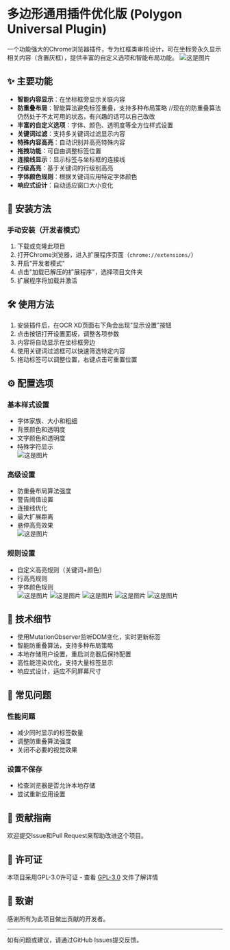 # 多边形通用插件优化版 (Polygon Universal Plugin)

一个功能强大的Chrome浏览器插件，专为红框类审核设计，可在坐标旁永久显示相关内容（含置灰框），提供丰富的自定义选项和智能布局功能。
![这是图片](https://github.com/x980977175/Baichuan-zyb--Red-box-audit-chrome-plugins/blob/main/%E6%8F%92%E4%BB%B6%E5%9B%BE%E7%89%87/6.png "效果")

## ✨ 主要功能

- **智能内容显示**：在坐标框旁显示关联内容
- **防重叠布局**：智能算法避免标签重叠，支持多种布局策略        //现在的防重叠算法仍然处于不太可用的状态，有兴趣的话可以自己改改
- **丰富的自定义选项**：字体、颜色、透明度等全方位样式设置
- **关键词过滤**：支持多关键词过滤显示内容
- **特殊内容高亮**：自动识别并高亮特殊内容
- **拖拽功能**：可自由调整标签位置
- **连接线显示**：显示标签与坐标框的连接线
- **行级高亮**：基于关键词的行级别高亮
- **字体颜色规则**：根据关键词应用特定字体颜色
- **响应式设计**：自动适应窗口大小变化

## 🚀 安装方法

### 手动安装（开发者模式）

1. 下载或克隆此项目
2. 打开Chrome浏览器，进入扩展程序页面（`chrome://extensions/`）
3. 开启"开发者模式"
4. 点击"加载已解压的扩展程序"，选择项目文件夹
5. 扩展程序将加载并激活

## 🛠 使用方法

1. 安装插件后，在OCR XD页面右下角会出现"显示设置"按钮
2. 点击按钮打开设置面板，调整各项参数
3. 内容将自动显示在坐标框旁边
4. 使用关键词过滤框可以快速筛选特定内容
5. 拖动标签可以调整位置，右键点击可重置位置

## ⚙️ 配置选项

### 基本样式设置
- 字体家族、大小和粗细
- 背景颜色和透明度
- 文字颜色和透明度
- 特殊字符显示  
![这是图片](https://github.com/x980977175/Baichuan-zyb--Red-box-audit-chrome-plugins/blob/main/%E6%8F%92%E4%BB%B6%E5%9B%BE%E7%89%87/2.png "效果")

### 高级设置
- 防重叠布局算法强度
- 警告阈值设置
- 连接线优化
- 最大扩展距离
- 悬停高亮效果  
![这是图片](https://github.com/x980977175/Baichuan-zyb--Red-box-audit-chrome-plugins/blob/main/%E6%8F%92%E4%BB%B6%E5%9B%BE%E7%89%87/3.png "效果")

### 规则设置
- 自定义高亮规则（关键词+颜色）
- 行高亮规则
- 字体颜色规则  
![这是图片](https://github.com/x980977175/Baichuan-zyb--Red-box-audit-chrome-plugins/blob/main/%E6%8F%92%E4%BB%B6%E5%9B%BE%E7%89%87/4.png "效果")
![这是图片](https://github.com/x980977175/Baichuan-zyb--Red-box-audit-chrome-plugins/blob/main/%E6%8F%92%E4%BB%B6%E5%9B%BE%E7%89%87/1.png "效果")
![这是图片](https://github.com/x980977175/Baichuan-zyb--Red-box-audit-chrome-plugins/blob/main/%E6%8F%92%E4%BB%B6%E5%9B%BE%E7%89%87/5.png "效果")
![这是图片](https://github.com/x980977175/Baichuan-zyb--Red-box-audit-chrome-plugins/blob/main/%E6%8F%92%E4%BB%B6%E5%9B%BE%E7%89%87/7.png "效果")
![这是图片](https://github.com/x980977175/Baichuan-zyb--Red-box-audit-chrome-plugins/blob/main/%E6%8F%92%E4%BB%B6%E5%9B%BE%E7%89%87/8.png "效果")
## 🔧 技术细节

- 使用MutationObserver监听DOM变化，实时更新标签
- 智能防重叠算法，支持多种布局策略
- 本地存储用户设置，重启浏览器后保持配置
- 高性能渲染优化，支持大量标签显示
- 响应式设计，适应不同屏幕尺寸

## 🐛 常见问题

### 性能问题
- 减少同时显示的标签数量
- 调整防重叠算法强度
- 关闭不必要的视觉效果

### 设置不保存
- 检查浏览器是否允许本地存储
- 尝试重新应用设置

## 🤝 贡献指南

欢迎提交Issue和Pull Request来帮助改进这个项目。

## 📄 许可证

本项目采用GPL-3.0许可证 - 查看 [GPL-3.0](LICENSE) 文件了解详情

## 🙏 致谢

感谢所有为此项目做出贡献的开发者。

---

如有问题或建议，请通过GitHub Issues提交反馈。
